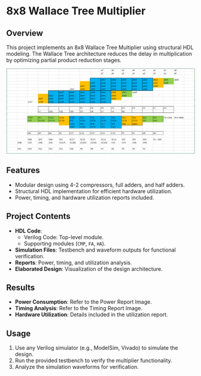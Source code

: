 # 8x8 Wallace Tree Multiplier

## Overview
This project implements an 8x8 Wallace Tree Multiplier using structural HDL modeling. The Wallace Tree architecture reduces the delay in multiplication by optimizing partial product reduction stages.

![Architecture Using Regular Modules with Optimum Hardware Utilisation](Architecture%20using%20regular%20modules%20with%20optimum%20hardware.png)


## Features
- Modular design using 4-2 compressors, full adders, and half adders.
- Structural HDL implementation for efficient hardware utilization.
- Power, timing, and hardware utilization reports included.

## Project Contents
- **HDL Code**:
  - Verilog Code: Top-level module.
  - Supporting modules (`CMP`, `FA`, `HA`).
- **Simulation Files**: Testbench and waveform outputs for functional verification.
- **Reports**: Power, timing, and utilization analysis.
- **Elaborated Design**: Visualization of the design architecture.

## Results
- **Power Consumption**: Refer to the Power Report Image.
- **Timing Analysis**: Refer to the Timing Report Image.
- **Hardware Utilization**: Details included in the utilization report.

## Usage
1. Use any Verilog simulator (e.g., ModelSim, Vivado) to simulate the design.
2. Run the provided testbench to verify the multiplier functionality.
3. Analyze the simulation waveforms for verification.

